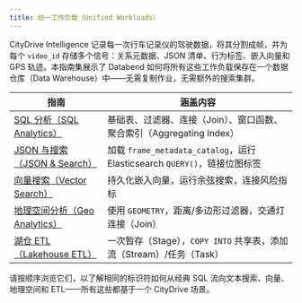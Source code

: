 ```yaml
---
title: 统一工作负载（Unified Workloads）
---
```


CityDrive Intelligence 记录每一次行车记录仪的驾驶数据，将其分割成帧，并为每个 `video_id` 存储多个信号：关系元数据、JSON 清单、行为标签、嵌入向量和 GPS 轨迹。本指南集展示了 Databend 如何将所有这些工作负载保存在一个数据仓库（Data Warehouse）中——无需复制作业，无需额外的搜索集群。

| 指南 | 涵盖内容 |
|-------|----------------|
| [SQL 分析（SQL Analytics）](./00-sql-analytics.md) | 基础表、过滤器、连接（Join）、窗口函数、聚合索引（Aggregating Index） |
| [JSON 与搜索（JSON & Search）](./01-json-search.md) | 加载 `frame_metadata_catalog`，运行 Elasticsearch `QUERY()`，链接位图标签 |
| [向量搜索（Vector Search）](./02-vector-db.md) | 持久化嵌入向量，运行余弦搜索，连接风险指标 |
| [地理空间分析（Geo Analytics）](./03-geo-analytics.md) | 使用 `GEOMETRY`，距离/多边形过滤器，交通灯连接（Join） |
| [湖仓 ETL（Lakehouse ETL）](./04-lakehouse-etl.md) | 一次暂存（Stage），`COPY INTO` 共享表，添加流（Stream）/任务（Task） |

请按顺序浏览它们，以了解相同的标识符如何从经典 SQL 流向文本搜索、向量、地理空间和 ETL——所有这些都基于一个 CityDrive 场景。